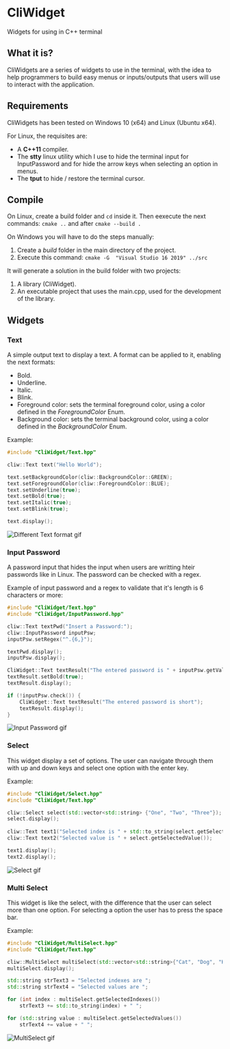 # CliWidget
Widgets for using in C++ terminal

## What it is?

CliWidgets are a series of widgets to use in the terminal, with the idea to help programmers to build easy menus or inputs/outputs that users will use to interact with the application.

## Requirements

CliWidgets has been tested on Windows 10 (x64) and Linux (Ubuntu x64).

For Linux, the requisites are:

* A **C++11** compiler.
* The **stty** linux utility which I use to hide the terminal input for InputPassword and for hide the arrow keys when selecting an option in menus. 
* The **tput** to hide / restore the terminal cursor.



## Compile

On Linux, create a build folder and `cd` inside it. Then eexecute the next commands: `cmake ..` and after `cmake --build .` 

On Windows you will have to do the steps manually:

1. Create a _build_ folder in the main directory of the project.
2. Execute this command: `cmake -G  "Visual Studio 16 2019" ../src`

It will generate a solution in the build folder with two projects:

1. A library (CliWidget).
2. An executable project that uses the main.cpp, used for the development of the library.

## Widgets

### Text

A simple output text to display a text. A format can be applied to it, enabling the next formats:
* Bold.
* Underline.
* Italic.
* Blink.
* Foreground color: sets the terminal foreground color, using a color defined in the *ForegroundColor* Enum.
* Background color: sets the terminal background color, using a color defined in the *BackgroundColor* Enum.

Example:

```cpp
#include "CliWidget/Text.hpp"

cliw::Text text("Hello World");

text.setBackgroundColor(cliw::BackgroundColor::GREEN);
text.setForegroundColor(cliw::ForegroundColor::BLUE);
text.setUnderline(true);
text.setBold(true);
text.setItalic(true);
text.setBlink(true);

text.display();
```

![Different Text format gif](https://i.imgur.com/jjiLuHP.gif "Different Text format gif")

### Input Password

A password input that hides the input when users are writting hteir passwords like in Linux. The password can be checked with a regex.

Example of input password and a regex to validate that it's length is 6 characters or more:

```cpp
#include "CliWidget/Text.hpp"
#include "CliWidget/InputPassword.hpp"

cliw::Text textPwd("Insert a Password:");
cliw::InputPassword inputPsw;
inputPsw.setRegex("^.{6,}");

textPwd.display();
inputPsw.display();

CliWidget::Text textResult("The entered password is " + inputPsw.getValue());
textResult.setBold(true);
textResult.display();

if (!inputPsw.check()) {
    CliWidget::Text textResult("The entered password is short");
    textResult.display();
}   
```

![Input Password gif](https://i.imgur.com/PMTMMso.gif "Input Password gif")

### Select

This widget display a set of options. The user can navigate through them with up and down keys and select one option with the enter key.

Example:

```cpp
#include "CliWidget/Select.hpp"
#include "CliWidget/Text.hpp"

cliw::Select select(std::vector<std::string> {"One", "Two", "Three"});
select.display();
 
cliw::Text text1("Selected index is " + std::to_string(select.getSelectedIndex()) + "");
cliw::Text text2("Selected value is " + select.getSelectedValue());

text1.display();
text2.display();
```

![Select gif](https://i.imgur.com/Caki9XJ.gif "Select")

### Multi Select

This widget is like the select, with the difference that the user can select more than one option. For selecting a option the user has to press the space bar.

Example:

```cpp
#include "CliWidget/MultiSelect.hpp"
#include "CliWidget/Text.hpp"

cliw::MultiSelect multiSelect(std::vector<std::string>{"Cat", "Dog", "Hamster", "Bird", "Fish"});
multiSelect.display();

std::string strText3 = "Selected indexes are ";
std::string strText4 = "Selected values are ";

for (int index : multiSelect.getSelectedIndexes())
    strText3 += std::to_string(index) + " ";

for (std::string value : multiSelect.getSelectedValues())
    strText4 += value + " ";
```

![MultiSelect gif](https://i.imgur.com/cbQuZmo.gif "MultiSelect")
